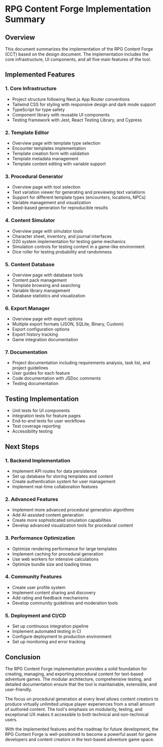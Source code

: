 # RPG Content Forge Implementation Summary

## Overview
This document summarizes the implementation of the RPG Content Forge (CCT) based on the design document. The implementation includes the core infrastructure, UI components, and all five main features of the tool.

## Implemented Features

### 1. Core Infrastructure
- Project structure following Next.js App Router conventions
- Tailwind CSS for styling with responsive design and dark mode support
- TypeScript for type safety
- Component library with reusable UI components
- Testing framework with Jest, React Testing Library, and Cypress

### 2. Template Editor
- Overview page with template type selection
- Encounter templates implementation
- Template creation form with validation
- Template metadata management
- Template content editing with variable support

### 3. Procedural Generator
- Overview page with tool selection
- Text variation viewer for generating and previewing text variations
- Support for different template types (encounters, locations, NPCs)
- Variable management and visualization
- Seed-based generation for reproducible results

### 4. Content Simulator
- Overview page with simulator tools
- Character sheet, inventory, and journal interfaces
- D20 system implementation for testing game mechanics
- Simulation controls for testing content in a game-like environment
- Dice roller for testing probability and randomness

### 5. Content Database
- Overview page with database tools
- Content pack management
- Template browsing and searching
- Variable library management
- Database statistics and visualization

### 6. Export Manager
- Overview page with export options
- Multiple export formats (JSON, SQLite, Binary, Custom)
- Export configuration options
- Export history tracking
- Game integration documentation

### 7. Documentation
- Project documentation including requirements analysis, task list, and project guidelines
- User guides for each feature
- Code documentation with JSDoc comments
- Testing documentation

## Testing Implementation
- Unit tests for UI components
- Integration tests for feature pages
- End-to-end tests for user workflows
- Test coverage reporting
- Accessibility testing

## Next Steps

### 1. Backend Implementation
- Implement API routes for data persistence
- Set up database for storing templates and content
- Create authentication system for user management
- Implement real-time collaboration features

### 2. Advanced Features
- Implement more advanced procedural generation algorithms
- Add AI-assisted content generation
- Create more sophisticated simulation capabilities
- Develop advanced visualization tools for procedural content

### 3. Performance Optimization
- Optimize rendering performance for large templates
- Implement caching for procedural generation
- Use web workers for intensive calculations
- Optimize bundle size and loading times

### 4. Community Features
- Create user profile system
- Implement content sharing and discovery
- Add rating and feedback mechanisms
- Develop community guidelines and moderation tools

### 5. Deployment and CI/CD
- Set up continuous integration pipeline
- Implement automated testing in CI
- Configure deployment to production environment
- Set up monitoring and error tracking

## Conclusion
The RPG Content Forge implementation provides a solid foundation for creating, managing, and exporting procedural content for text-based adventure games. The modular architecture, comprehensive testing, and detailed documentation ensure that the tool is maintainable, extensible, and user-friendly.

The focus on procedural generation at every level allows content creators to produce virtually unlimited unique player experiences from a small amount of authored content. The tool's emphasis on modularity, testing, and exceptional UX makes it accessible to both technical and non-technical users.

With the implemented features and the roadmap for future development, the RPG Content Forge is well-positioned to become a powerful asset for game developers and content creators in the text-based adventure game space.